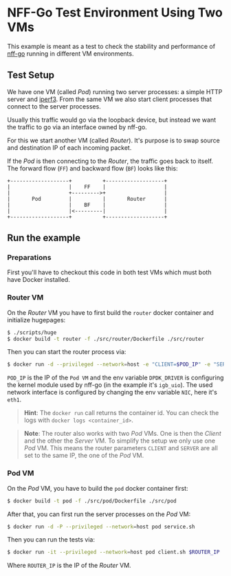 # NFF-Go Test Environment Using Two VMs

This example is meant as a test to check the stability and 
performance of [nff-go](https://github.com/intel-go/nff-go) running in different 
VM environments.

## Test Setup

We have one VM (called _Pod_) 
running two server processes: a simple HTTP server and [iperf3](https://iperf.fr/). 
From the same VM we also start client processes that connect to the server processes. 

Usually this traffic would go via the loopback device, but instead we want the traffic to go via
an interface owned by nff-go.

For this we start another VM (called _Router_). It's purpose is to swap source 
and destination IP of each incoming packet.

If the _Pod_ is then connecting to the _Router_, the traffic goes back to itself. 
The forward flow (`FF`) and backward flow (`BF`) looks like this:
 
```
+-------------------+          +-------------------+
|                   |    FF    |                   |
|                   +--------->+                   |
|       Pod         |          |       Router      |
|                   |    BF    |                   |
|                   |<---------|                   |
+-------------------+          +-------------------+
```

## Run the example

### Preparations 

First you'll have to checkout this code in both test VMs which must both have Docker installed.

### Router VM 

On the _Router_ VM you have to first build the `router` docker container and initialize hugepages:

```bash
$ ./scripts/huge  
$ docker build -t router -f ./src/router/Dockerfile ./src/router
```

Then you can start the router process via:

```bash
$ docker run -d --privileged --network=host -e "CLIENT=$POD_IP" -e "SERVER=$POD_IP" -e "DPDK_DRIVER=igb_uio" -e "NIC=eth1" router
```

`POD_IP` is the IP of the `Pod VM` and the env variable `DPDK_DRIVER` is configuring the kernel module
used by nff-go (in the example it's `igb_uio`). The used network interface is configured by changing the env variable `NIC`, here it's `eth1`. 

> **Hint**: The `docker run` call returns the container id. You can check the logs with `docker logs <container_id>`. 

> **Note**: The router also works with two _Pod_ VMs. One is then the _Client_ and the other the _Server_ VM.
> To simplify the setup we only use one _Pod_ VM. This means the router parameters `CLIENT` and `SERVER` are all
> set to the same IP, the one of the _Pod_ VM. 

### Pod VM

On the _Pod_ VM, you have to build the `pod` docker container first:

```bash
$ docker build -t pod -f ./src/pod/Dockerfile ./src/pod
```

After that, you can first run the server processes on the _Pod_ VM:

```bash
$ docker run -d -P --privileged --network=host pod service.sh
```

Then you can run the tests via:
```bash
$ docker run -it --privileged --network=host pod client.sh $ROUTER_IP
```

Where `ROUTER_IP` is the IP of the _Router_ VM.  

